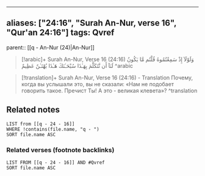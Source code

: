
---
aliases: ["24:16", "Surah An-Nur, verse 16", "Qur'an 24:16"]
tags: Qvref
---

parent:: [[q - An-Nur (24)|An-Nur]]

> [!arabic]+ Surah An-Nur, Verse 16 (24:16)
> <span class="quran-arabic">وَلَوْلَآ إِذْ سَمِعْتُمُوهُ قُلْتُم مَّا يَكُونُ لَنَآ أَن نَّتَكَلَّمَ بِهَـٰذَا سُبْحَـٰنَكَ هَـٰذَا بُهْتَـٰنٌ عَظِيمٌ</span>
^arabic

> [!translation]+ Surah An-Nur, Verse 16 (24:16) - Translation
> Почему, когда вы услышали это, вы не сказали: «Нам не подобает говорить такое. Пречист Ты! А это - великая клевета»?
^translation



## Related notes
```dataview
LIST from [[q - 24 - 16]]
WHERE !contains(file.name, "q - ")
SORT file.name ASC
```

### Related verses (footnote backlinks)
```dataview
LIST FROM [[q - 24 - 16]] AND #Qvref
SORT file.name ASC
```

